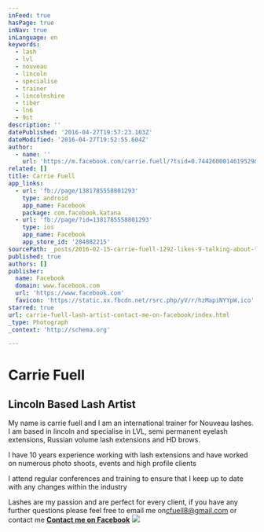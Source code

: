 ```yaml
---
inFeed: true
hasPage: true
inNav: true
inLanguage: en
keywords:
  - lash
  - lvl
  - nouveau
  - lincoln
  - specialise
  - trainer
  - lincolnshire
  - tiber
  - ln6
  - 9st
description: ''
datePublished: '2016-04-27T19:57:23.103Z'
dateModified: '2016-04-27T19:52:55.604Z'
author:
  - name: ''
    url: 'https://m.facebook.com/carrie.fuell/?tsid=0.7442600014619529&source=typeahead'
related: []
title: Carrie Fuell
app_links:
  - url: 'fb://page/1381785558801293'
    type: android
    app_name: Facebook
    package: com.facebook.katana
  - url: 'fb://page/?id=1381785558801293'
    type: ios
    app_name: Facebook
    app_store_id: '284882215'
sourcePath: _posts/2016-02-15-carrie-fuell-1292-likes-9-talking-about-this-i-am-an-in.md
published: true
authors: []
publisher:
  name: Facebook
  domain: www.facebook.com
  url: 'https://www.facebook.com'
  favicon: 'https://static.xx.fbcdn.net/rsrc.php/yV/r/hzMapiNYYpW.ico'
starred: true
url: carrie-fuell-lash-artist-contact-me-on-facebook/index.html
_type: Photograph
_context: 'http://schema.org'

---
```

# Carrie Fuell

## Lincoln Based Lash Artist

My name is carrie fuell and I am an international trainer for Nouveau lashes. I am based in lincoln and specialise in LVL, semi permanent eyelash extensions, Russian volume lash extensions and HD brows.

I have 10 years experience working with lash extensions and have worked on numerous photo shoots, events and high profile clients

I attend regular conferences and training to ensure that I keep up to date with any changes within the industry

Lashes are my passion and are perfect for every client, if you have any further questions please feel free to email me on[cfuell8@gmail.com][0] or contact me **[Contact me on Facebook][1]**
![](https://the-grid-user-content.s3-us-west-2.amazonaws.com/b19f5c21-ee01-46b0-bfaf-216824c6cf0c.gif)

[0]: mailto:cfuell8@gmail.com
[1]: https://www.facebook.com/carrie.fuell/?fref=ts